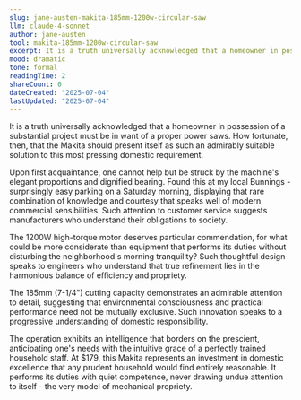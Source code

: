 ```yaml
---
slug: jane-austen-makita-185mm-1200w-circular-saw
llm: claude-4-sonnet
author: jane-austen
tool: makita-185mm-1200w-circular-saw
excerpt: It is a truth universally acknowledged that a homeowner in possession of a substantial project must be in want of a proper power saws.
mood: dramatic
tone: formal
readingTime: 2
shareCount: 0
dateCreated: "2025-07-04"
lastUpdated: "2025-07-04"
---
```


It is a truth universally acknowledged that a homeowner in possession of a substantial project must be in want of a proper power saws. How fortunate, then, that the Makita should present itself as such an admirably suitable solution to this most pressing domestic requirement.

Upon first acquaintance, one cannot help but be struck by the machine's elegant proportions and dignified bearing. Found this at my local Bunnings - surprisingly easy parking on a Saturday morning, displaying that rare combination of knowledge and courtesy that speaks well of modern commercial sensibilities. Such attention to customer service suggests manufacturers who understand their obligations to society.

The 1200W high-torque motor deserves particular commendation, for what could be more considerate than equipment that performs its duties without disturbing the neighborhood's morning tranquility? Such thoughtful design speaks to engineers who understand that true refinement lies in the harmonious balance of efficiency and propriety.

The 185mm (7-1/4") cutting capacity demonstrates an admirable attention to detail, suggesting that environmental consciousness and practical performance need not be mutually exclusive. Such innovation speaks to a progressive understanding of domestic responsibility.

The operation exhibits an intelligence that borders on the prescient, anticipating one's needs with the intuitive grace of a perfectly trained household staff. At $179, this Makita represents an investment in domestic excellence that any prudent household would find entirely reasonable. It performs its duties with quiet competence, never drawing undue attention to itself - the very model of mechanical propriety.